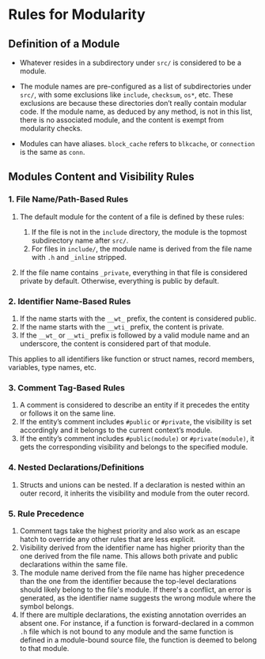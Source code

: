 # Rules for Modularity

## Definition of a Module

* Whatever resides in a subdirectory under `src/` is considered to be a module.

* The module names are pre-configured as a list of subdirectories under `src/`, with some exclusions like `include`, `checksum`, `os*`, etc. These exclusions are because these directories don’t really contain modular code. If the module name, as deduced by any method, is not in this list, there is no associated module, and the content is exempt from modularity checks.

* Modules can have aliases. `block_cache` refers to `blkcache`, or `connection` is the same as `conn`.

## Modules Content and Visibility Rules

### 1. File Name/Path-Based Rules

1. The default module for the content of a file is defined by these rules:
   1. If the file is not in the `include` directory, the module is the topmost subdirectory name after `src/`.
   2. For files in `include/`, the module name is derived from the file name with `.h` and `_inline` stripped.

2. If the file name contains `_private`, everything in that file is considered private by default. Otherwise, everything is public by default.

### 2. Identifier Name-Based Rules

1. If the name starts with the `__wt_` prefix, the content is considered public.
2. If the name starts with the `__wti_` prefix, the content is private.
3. If the `__wt_` or `__wti_` prefix is followed by a valid module name and an underscore, the content is considered part of that module.

This applies to all identifiers like function or struct names, record members, variables, type names, etc.

### 3. Comment Tag-Based Rules

1. A comment is considered to describe an entity if it precedes the entity or follows it on the same line.
2. If the entity’s comment includes `#public` or `#private`, the visibility is set accordingly and it belongs to the current context’s module.
3. If the entity’s comment includes `#public(module)` or `#private(module)`, it gets the corresponding visibility and belongs to the specified module.

### 4. Nested Declarations/Definitions

1. Structs and unions can be nested. If a declaration is nested within an outer record, it inherits the visibility and module from the outer record.

### 5. Rule Precedence

1. Comment tags take the highest priority and also work as an escape hatch to override any other rules that are less explicit.
2. Visibility derived from the identifier name has higher priority than the one derived from the file name. This allows both private and public declarations within the same file.
3. The module name derived from the file name has higher precedence than the one from the identifier because the top-level declarations should likely belong to the file's module. If there's a conflict, an error is generated, as the identifier name suggests the wrong module where the symbol belongs.
4. If there are multiple declarations, the existing annotation overrides an absent one. For instance, if a function is forward-declared in a common `.h` file which is not bound to any module and the same function is defined in a module-bound source file, the function is deemed to belong to that module.
